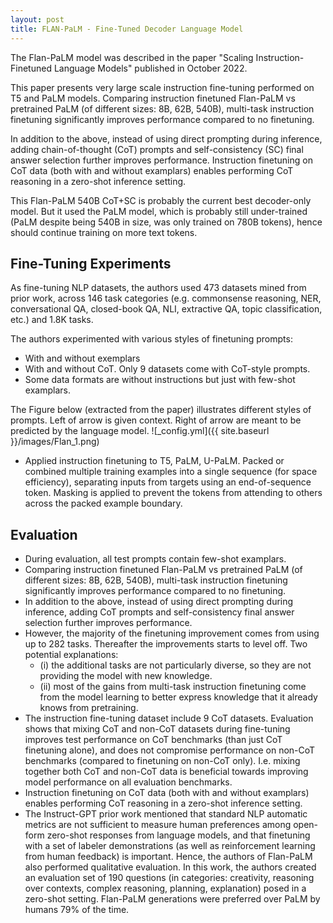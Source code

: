 ```yaml
---
layout: post
title: FLAN-PaLM - Fine-Tuned Decoder Language Model
---
```


The Flan-PaLM model was described in the paper "Scaling Instruction-Finetuned Language Models" published in October 2022. 

This paper presents very large scale instruction fine-tuning performed on T5 and PaLM models. Comparing instruction finetuned Flan-PaLM vs pretrained PaLM (of different sizes: 8B, 62B, 540B), multi-task instruction finetuning significantly improves performance compared to no finetuning.

In addition to the above, instead of using direct prompting during inference, adding chain-of-thought (CoT) prompts and self-consistency (SC) final answer selection further improves performance. Instruction finetuning on CoT data (both with and without examplars) enables performing CoT reasoning in a zero-shot inference setting.

This Flan-PaLM 540B CoT+SC is probably the current best decoder-only model. But it used the PaLM model, which is probably still under-trained (PaLM despite being 540B in size, was only trained on 780B tokens), hence should continue training on more text tokens. 

## Fine-Tuning Experiments
As fine-tuning NLP datasets, the authors used 473 datasets mined from prior work, across 146 task categories (e.g. commonsense reasoning, NER, conversational QA, closed-book QA, NLI, extractive QA, topic classification, etc.) and 1.8K tasks.

The authors experimented with various styles of finetuning prompts: 
* With and without exemplars
* With and without CoT. Only 9 datasets come with CoT-style prompts.
* Some data formats are without instructions but just with few-shot examplars. 

The Figure below (extracted from the paper) illustrates different styles of prompts. Left of arrow is given context. Right of arrow are meant to be predicted by the language model.
![_config.yml]({{ site.baseurl }}/images/Flan_1.png)

* Applied instruction finetuning to T5, PaLM, U-PaLM. Packed or combined multiple training examples into a single sequence (for space efficiency), separating inputs from targets using an end-of-sequence token. Masking is applied to prevent the tokens from attending to others across the packed example boundary.

## Evaluation
* During evaluation, all test prompts contain few-shot examplars.
* Comparing instruction finetuned Flan-PaLM vs pretrained PaLM (of different sizes: 8B, 62B, 540B), multi-task instruction finetuning significantly improves performance compared to no finetuning.
* In addition to the above, instead of using direct prompting during inference, adding CoT prompts and self-consistency final answer selection further improves performance. 
* However, the majority of the finetuning improvement comes from using up to 282 tasks. Thereafter the improvements starts to level off. Two potential explanations: 
	* (i) the additional tasks are not particularly diverse, so they are not providing the model with new knowledge. 
	* (ii) most of the gains from multi-task instruction finetuning come from the model learning to better express knowledge that it already knows from pretraining.
* The instruction fine-tuning dataset include 9 CoT datasets. Evaluation shows that mixing CoT and non-CoT datasets during fine-tuning improves test performance on CoT benchmarks (than just CoT finetuning alone), and does not compromise performance on non-CoT benchmarks (compared to finetuning on non-CoT only). I.e. mixing together both CoT and non-CoT  data is beneficial towards improving model performance on all evaluation benchmarks.
* Instruction finetuning on CoT data (both with and without examplars) enables performing CoT reasoning in a zero-shot inference setting.
* The Instruct-GPT prior work mentioned that standard NLP automatic metrics are not sufficient to measure human preferences among open-form zero-shot responses from language models, and that finetuning with a set of labeler demonstrations (as well as reinforcement learning from human feedback) is important. Hence, the authors of Flan-PaLM also performed qualitative evaluation. In this work, the authors created an evaluation set of 190 questions (in categories: creativity, reasoning over contexts, complex reasoning, planning, explanation) posed in a zero-shot setting. Flan-PaLM generations were preferred over PaLM by humans 79% of the time.
